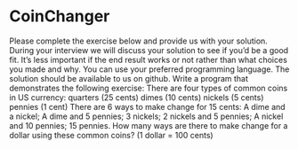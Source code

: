 # CoinChanger

Please complete the exercise below and provide us with your solution. During your interview we
will discuss your solution to see if you’d be a good fit. It’s less important if the end result works
or not rather than what choices you made and why.
You can use your preferred programming language. The solution should be available to us on
github.
Write a program that demonstrates the following exercise:
There are four types of common coins in US currency:
quarters (25 cents)
dimes (10 cents)
nickels (5 cents)
pennies (1 cent)
There are 6 ways to make change for 15 cents:
A dime and a nickel;
A dime and 5 pennies;
3 nickels;
2 nickels and 5 pennies;
A nickel and 10 pennies;
15 pennies.
How many ways are there to make change for a dollar
using these common coins? (1 dollar = 100 cents)
